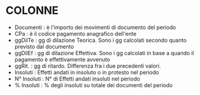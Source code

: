 # COLONNE

* Documenti :  è l'importo dei movimenti di documento del periodo
* CPa :  è il codice pagamento anagrafico dell'ente
* ggDilTe :  gg di dilazione Teorica. Sono i gg calcolati secondo quanto previsto dal documento
* ggDilEf :  gg di dilazione Effettiva. Sono i gg calcolati in base a quando il pagamento è effettivamente avvenuto
* ggRit. :  gg di ritardo. Differenza fra i due precedenti valori.
* Insoluti :  Effetti andati in insoluto o in protesto nel periodo
* N° Insoluti :  N° di Effetti andati insoluti nel periodo
* % Insoluti :  % degli insoluti su totale dei documenti del periodo


